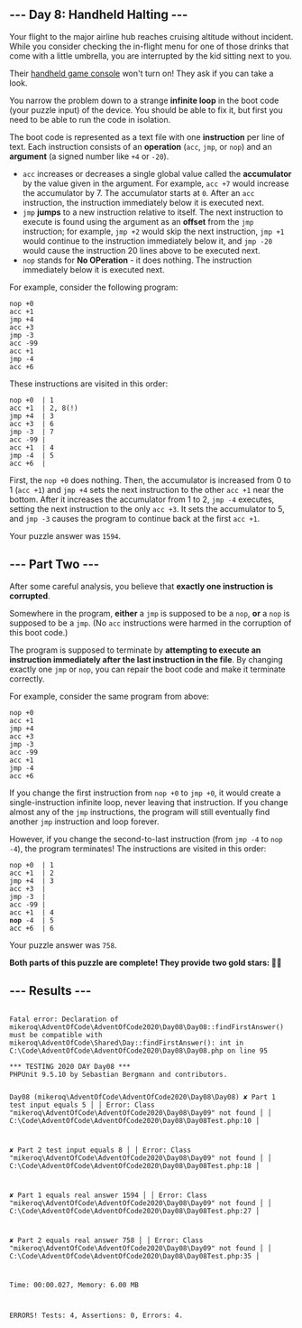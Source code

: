 <article class="day-desc"><h2>--- Day 8: Handheld Halting ---</h2><p>Your flight to the major airline hub reaches cruising altitude without incident.  While you consider checking the in-flight menu for one of those drinks that come with a little umbrella, you are interrupted by the kid sitting next to you.</p>
<p>Their <a target="_blank" href="https://en.wikipedia.org/wiki/Handheld_game_console">handheld game console</a> won't turn on! They ask if you can take a look.</p>
<p>You narrow the problem down to a strange <b>infinite loop</b> in the <span title="A trendy new line of encrypted footwear?">boot code</span> (your puzzle input) of the device. You should be able to fix it, but first you need to be able to run the code in isolation.</p>
<p>The boot code is represented as a text file with one <b>instruction</b> per line of text. Each instruction consists of an <b>operation</b> (<code>acc</code>, <code>jmp</code>, or <code>nop</code>) and an <b>argument</b> (a signed number like <code>+4</code> or <code>-20</code>).</p>
<ul>
<li><code>acc</code> increases or decreases a single global value called the <b>accumulator</b> by the value given in the argument. For example, <code>acc +7</code> would increase the accumulator by 7. The accumulator starts at <code>0</code>. After an <code>acc</code> instruction, the instruction immediately below it is executed next.</li>
<li><code>jmp</code> <b>jumps</b> to a new instruction relative to itself. The next instruction to execute is found using the argument as an <b>offset</b> from the <code>jmp</code> instruction; for example, <code>jmp +2</code> would skip the next instruction, <code>jmp +1</code> would continue to the instruction immediately below it, and <code>jmp -20</code> would cause the instruction 20 lines above to be executed next.</li>
<li><code>nop</code> stands for <b>No OPeration</b> - it does nothing.  The instruction immediately below it is executed next.</li>
</ul>
<p>For example, consider the following program:</p>
<pre><code>nop +0
acc +1
jmp +4
acc +3
jmp -3
acc -99
acc +1
jmp -4
acc +6
</code></pre>
<p>These instructions are visited in this order:</p>
<pre><code>nop +0  | 1
acc +1  | 2, 8(!)
jmp +4  | 3
acc +3  | 6
jmp -3  | 7
acc -99 |
acc +1  | 4
jmp -4  | 5
acc +6  |
</code></pre>
<p>First, the <code>nop +0</code> does nothing. Then, the accumulator is increased from 0 to 1 (<code>acc +1</code>) and <code>jmp +4</code> sets the next instruction to the other <code>acc +1</code> near the bottom. After it increases the accumulator from 1 to 2, <code>jmp -4</code> executes, setting the next instruction to the only <code>acc +3</code>. It sets the accumulator to 5, and <code>jmp -3</code> causes the program to continue back at the first <code>acc +1</code>.</p>



</article>
<p>Your puzzle answer was <code>1594</code>.</p><article class="day-desc"><h2 id="part2">--- Part Two ---</h2><p>After some careful analysis, you believe that <b>exactly one instruction is corrupted</b>.</p>
<p>Somewhere in the program, <b>either</b> a <code>jmp</code> is supposed to be a <code>nop</code>, <b>or</b> a <code>nop</code> is supposed to be a <code>jmp</code>. (No <code>acc</code> instructions were harmed in the corruption of this boot code.)</p>
<p>The program is supposed to terminate by <b>attempting to execute an instruction immediately after the last instruction in the file</b>. By changing exactly one <code>jmp</code> or <code>nop</code>, you can repair the boot code and make it terminate correctly.</p>
<p>For example, consider the same program from above:</p>
<pre><code>nop +0
acc +1
jmp +4
acc +3
jmp -3
acc -99
acc +1
jmp -4
acc +6
</code></pre>
<p>If you change the first instruction from <code>nop +0</code> to <code>jmp +0</code>, it would create a single-instruction infinite loop, never leaving that instruction.  If you change almost any of the <code>jmp</code> instructions, the program will still eventually find another <code>jmp</code> instruction and loop forever.</p>
<p>However, if you change the second-to-last instruction (from <code>jmp -4</code> to <code>nop -4</code>), the program terminates! The instructions are visited in this order:</p>
<pre><code>nop +0  | 1
acc +1  | 2
jmp +4  | 3
acc +3  |
jmp -3  |
acc -99 |
acc +1  | 4
<b>nop</b> -4  | 5
acc +6  | 6
</code></pre>


</article>
<p>Your puzzle answer was <code>758</code>.</p><p class="day-success"><b>Both parts of this puzzle are complete! They provide two gold stars: 🌟🌟</b></p>
<h2>--- Results ---</h2>
<pre><code>
Fatal error: Declaration of mikeroq\AdventOfCode\AdventOfCode2020\Day08\Day08::findFirstAnswer() must be compatible with mikeroq\AdventOfCode\Shared\Day::findFirstAnswer(): int in C:\Code\AdventOfCode\AdventOfCode2020\Day08\Day08.php on line 95
</code></pre>
<pre><code>*** TESTING 2020 DAY Day08 ***
PHPUnit 9.5.10 by Sebastian Bergmann and contributors.

Day08 (mikeroq\AdventOfCode\AdventOfCode2020\Day08\Day08)
 ✘ Part 1 test input equals 5
   │
   │ Error: Class "mikeroq\AdventOfCode\AdventOfCode2020\Day08\Day09" not found
   │
   │ C:\Code\AdventOfCode\AdventOfCode2020\Day08\Day08Test.php:10
   │

 ✘ Part 2 test input equals 8
   │
   │ Error: Class "mikeroq\AdventOfCode\AdventOfCode2020\Day08\Day09" not found
   │
   │ C:\Code\AdventOfCode\AdventOfCode2020\Day08\Day08Test.php:18
   │

 ✘ Part 1 equals real answer 1594
   │
   │ Error: Class "mikeroq\AdventOfCode\AdventOfCode2020\Day08\Day09" not found
   │
   │ C:\Code\AdventOfCode\AdventOfCode2020\Day08\Day08Test.php:27
   │

 ✘ Part 2 equals real answer 758
   │
   │ Error: Class "mikeroq\AdventOfCode\AdventOfCode2020\Day08\Day09" not found
   │
   │ C:\Code\AdventOfCode\AdventOfCode2020\Day08\Day08Test.php:35
   │

Time: 00:00.027, Memory: 6.00 MB


ERRORS!
Tests: 4, Assertions: 0, Errors: 4.
</code></pre>